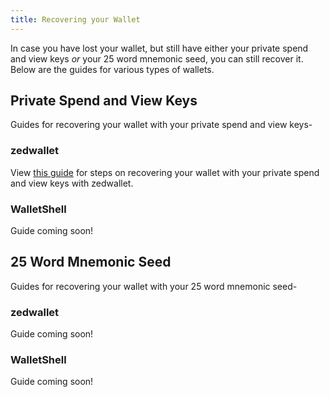 ```yaml
---
title: Recovering your Wallet
---
```


In case you have lost your wallet, but still have either your private spend and view keys *or* your 25 word mnemonic seed, you can still recover it. Below are the guides for various types of wallets.

## Private Spend and View Keys

Guides for recovering your wallet with your private spend and view keys-

### zedwallet

View [this guide](Using-zedwallet#private-spend-and-view-keys) for steps on recovering your wallet with your private spend and view keys with zedwallet.

### WalletShell

Guide coming soon!

<!--#### Nest Wallet

View [this guide](Using-nest-wallet#private-view-and-spend-keys) for steps on recovering your wallet with your private view and spend keys with Nest Wallet.
-->

## 25 Word Mnemonic Seed

Guides for recovering your wallet with your 25 word mnemonic seed-

### zedwallet

Guide coming soon!

<!--View [this guide](Using-zedwallet#25-word-mnemonic-seed) for steps on recovering your wallet with your 25 word mnemonic seed with zedwallet.-->

### WalletShell

Guide coming soon!

<!--#### Nest Wallet

View [this guide](Using-nest-wallet#25-word-mnemonic-seed) for steps on recovering your wallet with your 25 word mnemonic seed with Nest wallet.
-->
